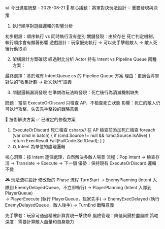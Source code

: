 📊 今日進度統整 - 2025-08-21
🎯 核心議題：將軍對決玩法設計
💡 重要發現與決策
1. 執行順序對遊戲邏輯的影響分析

初步假設：順序執行 vs 同時執行沒有差別
關鍵發現：由於存在 死亡判定機制，執行順序會有顯著影響
遊戲設計：玩家優先執行 → 可以先手擊殺敵人 → 敵人死後行動取消

2. 架構設計方案確認
經過對比分析 Actor 持有 Intent vs Pipeline Queue 兩種方案：

最終選擇：基於現有 IntentQueue.cs 的 Pipeline Queue 方案
理由：更適合將軍對決的"收集計劃 → 批次執行"語義

3. 關鍵邏輯漏洞發現
在準備改玩法時發現：死亡後行為消滅機制缺失

問題：當前 ExecuteOrDiscard 只檢查 AP，不檢查死亡狀態
影響：死亡的敵人仍可執行攻擊，失去先手擊殺的戰略意義

🔧 技術解決方案
✅ 已確定的修復方案
1. ExecuteOrDiscard 死亡檢查
csharp// 在 AP 檢查前添加死亡檢查
foreach (var cmd in batch)
{
    if (cmd.Source != null && !cmd.Source.IsAlive)
    {
        return ExecResult.Fail(FailCode.SelfDead);
    }
}
2. 以 Intent 為單位的處理邏輯

核心洞察：按 Intent 逐個處理，自然解決多敵人場景
流程：Pop Intent → 檢查存活 → Translate → Execute → 下一個
優勢：保持現有 ExecuteOrDiscard 邏輯不變

🎮 玩法流程設計
修改後的 Phase 流程
TurnStart 
  → EnemyPlanning (Intent 入隊到 EnemyDelayedQueue，不立即執行)
  → PlayerPlanning (Intent 入隊到 PlayerQueue)  
  → PlayerExecute (執行 PlayerQueue，玩家先手)
  → EnemyExecDelayed (執行 EnemyDelayedQueue，敵人後手)
  → TurnEnd
戰略意義

先手擊殺：玩家可通過精確計算實現一擊致命
風險管理：降低同歸於盡風險
策略深度：需要計算敵人血量和自身能力